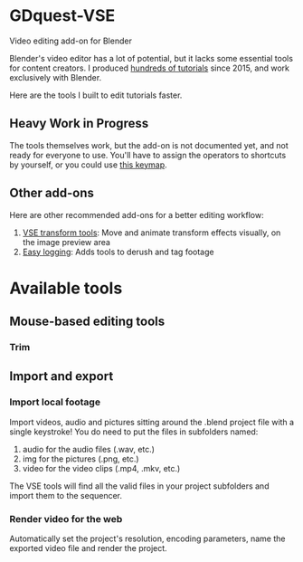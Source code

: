 # GDquest-VSE

Video editing add-on for Blender

Blender's video editor has a lot of potential, but it lacks some essential tools for content creators. I produced [hundreds of tutorials](http://youtube.com/c/gdquest) since 2015, and work exclusively with Blender.

Here are the tools I built to edit tutorials faster.

## Heavy Work in Progress

The tools themselves work, but the add-on is not documented yet, and not ready for everyone to use. You'll have to assign the operators to shortcuts by yourself, or you could use [this keymap](https://gist.github.com/NathanLovato/84b3a8529e5757875c8e97f4d7b424f4).

## Other add-ons

Here are other recommended add-ons for a better editing workflow:

1. [VSE transform tools](https://github.com/kgeogeo/VSE_Transform_Tools): Move and animate transform effects visually, on the image preview area
2. [Easy logging](http://www.easy-logging.net/): Adds tools to derush and tag footage


# Available tools

## Mouse-based editing tools

### Trim

## Import and export

### Import local footage

Import videos, audio and pictures sitting around the .blend project file with a single keystroke! You do need to put the files in subfolders named:

1. audio for the audio files (.wav, etc.)
2. img for the pictures (.png, etc.)
3. video for the video clips (.mp4, .mkv, etc.)

The VSE tools will find all the valid files in your project subfolders and import them to the sequencer.

### Render video for the web

Automatically set the project's resolution, encoding parameters, name the exported video file and render the project.